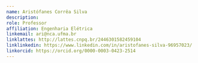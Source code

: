 ```yaml
---
name: Aristófanes Corrêa Silva
description: 
role: Professor
affiliation: Engenharia Elétrica
linkemail: ari@nca.ufma.br
linklattes: http://lattes.cnpq.br/2446301582459104
linklinkedin: https://www.linkedin.com/in/aristofanes-silva-96957023/
linkorcid: https://orcid.org/0000-0003-0423-2514
---
```


